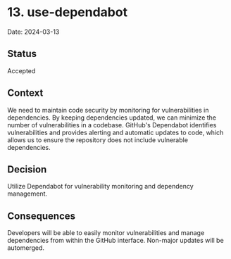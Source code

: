 # 13. use-dependabot

Date: 2024-03-13

## Status

Accepted

## Context

We need to maintain code security by monitoring for vulnerabilities in dependencies. By keeping dependencies updated, we can minimize the number of vulnerabilities in a codebase. GitHub's Dependabot identifies vulnerabilities and provides alerting and automatic updates to code, which allows us to ensure the repository does not include vulnerable dependencies.

## Decision

Utilize Dependabot for vulnerability monitoring and dependency management.

## Consequences

Developers will be able to easily monitor vulnerabilities and manage dependencies from within the GitHub interface. Non-major updates will be automerged.
